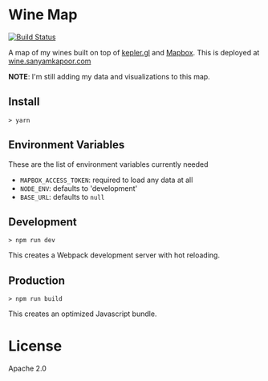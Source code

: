 # Wine Map

[![Build Status](https://travis-ci.com/activatedgeek/wine-map.svg?branch=master)](https://travis-ci.com/activatedgeek/wine-map)

A map of my wines built on top of [kepler.gl](https://kepler.gl) and [Mapbox](https://www.mapbox.com).
This is deployed at [wine.sanyamkapoor.com](https://wine.sanyamkapoor.com)

**NOTE**: I'm still adding my data and visualizations to this map.

## Install

```
> yarn
```

## Environment Variables

These are the list of environment variables currently needed

* `MAPBOX_ACCESS_TOKEN`: required to load any data at all
* `NODE_ENV`: defaults to 'development'
* `BASE_URL`: defaults to `null`

## Development

```
> npm run dev
```

This creates a Webpack development server with hot reloading.

## Production

```
> npm run build
```

This creates an optimized Javascript bundle.

# License

Apache 2.0